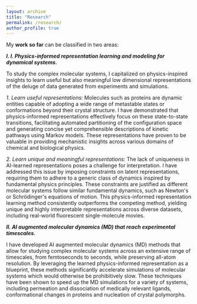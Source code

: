 ```yaml
---
layout: archive
title: "Research"
permalink: /research/
author_profile: true
---
```


My **work so far** can be classified in two areas:

***I. I. Physics-informed representation learning and modeling for dynamical systems.***

To study the complex molecular systems, I capitalized on physics-inspired insights to learn useful but also meaningful low dimensional representations of the deluge of data generated from experiments and simulations. 

*1. Learn useful representations:* Molecules such as proteins are dynamic entities capable of adopting a wide range of metastable states or conformations beyond their crystal structure. I have demonstrated that physics-informed representations effectively focus on these state-to-state transitions, facilitating automated partitioning of the configuration space and generating concise yet comprehensible descriptions of kinetic pathways using Markov models. These representations have proven to be valuable in providing mechanistic insights across various domains of chemical and biological physics. 

*2. Learn unique and meaningful representations:* The lack of uniqueness in AI-learned representations poses a challenge for interpretation. I have addressed this issue by imposing constraints on latent representations, requiring them to adhere to a generic class of dynamics inspired by fundamental physics principles. These constraints are justified as different molecular systems follow similar fundamental dynamics, such as Newton's or Schrödinger's equations of motion. This physics-informed representation learning method consistently outperforms the competing method, yielding unique and highly interpretable representations across diverse datasets, including real-world fluorescent single-molecule movies.

***II. AI augmented molecular dynamics (MD) that reach experimental timescales.***

I have developed AI augmented molecular dynamics (MD) methods that allow for studying complex molecular systems across an extensive range of timescales, from femtoseconds to seconds, while preserving all-atom resolution. By leveraging the learned physics-informed representation as a blueprint, these methods significantly accelerate simulations of molecular systems which would otherwise be prohibitively slow. These techniques have been shown to speed up the MD simulations for a variety of systems, including permeation and dissociation of medically relevant ligands, conformational changes in proteins and nucleation of crystal polymorphs. 

